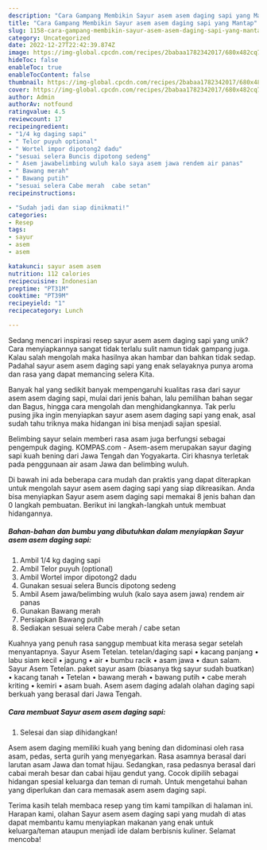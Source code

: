 ```yaml
---
description: "Cara Gampang Membikin Sayur asem asem daging sapi yang Mantap"
title: "Cara Gampang Membikin Sayur asem asem daging sapi yang Mantap"
slug: 1158-cara-gampang-membikin-sayur-asem-asem-daging-sapi-yang-mantap
category: Uncategorized
date: 2022-12-27T22:42:39.874Z
image: https://img-global.cpcdn.com/recipes/2babaa1782342017/680x482cq70/sayur-asem-asem-daging-sapi-foto-resep-utama.jpg
hideToc: false
enableToc: true
enableTocContent: false
thumbnail: https://img-global.cpcdn.com/recipes/2babaa1782342017/680x482cq70/sayur-asem-asem-daging-sapi-foto-resep-utama.jpg
cover: https://img-global.cpcdn.com/recipes/2babaa1782342017/680x482cq70/sayur-asem-asem-daging-sapi-foto-resep-utama.jpg
author: Admin
authorAv: notfound
ratingvalue: 4.5
reviewcount: 17
recipeingredient:
- "1/4 kg daging sapi"
- " Telor puyuh optional"
- " Wortel impor dipotong2 dadu"
- "sesuai selera Buncis dipotong sedeng"
- " Asem jawabelimbing wuluh kalo saya asem jawa rendem air panas"
- " Bawang merah"
- " Bawang putih"
- "sesuai selera Cabe merah  cabe setan"
recipeinstructions:

- "Sudah jadi dan siap dinikmati!"
categories:
- Resep
tags:
- sayur
- asem
- asem

katakunci: sayur asem asem 
nutrition: 112 calories
recipecuisine: Indonesian
preptime: "PT31M"
cooktime: "PT39M"
recipeyield: "1"
recipecategory: Lunch

---
```





Sedang mencari inspirasi resep sayur asem asem daging sapi yang unik? Cara menyiapkannya sangat tidak terlalu sulit namun tidak gampang juga. Kalau salah mengolah maka hasilnya akan hambar dan bahkan tidak sedap. Padahal sayur asem asem daging sapi yang enak selayaknya punya aroma dan rasa yang dapat memancing selera Kita.





Banyak hal yang sedikit banyak mempengaruhi kualitas rasa dari sayur asem asem daging sapi, mulai dari jenis bahan, lalu pemilihan bahan segar dan Bagus, hingga cara mengolah dan menghidangkannya. Tak perlu pusing jika ingin menyiapkan sayur asem asem daging sapi yang enak,      asal sudah tahu triknya maka hidangan ini bisa menjadi sajian spesial.














Belimbing sayur selain memberi rasa asam juga berfungsi sebagai pengempuk daging. KOMPAS.com - Asem-asem merupakan sayur daging sapi kuah bening dari Jawa Tengah dan Yogyakarta. Ciri khasnya terletak pada penggunaan air asam Jawa dan belimbing wuluh.






Di bawah ini ada beberapa cara mudah dan praktis yang dapat diterapkan untuk mengolah sayur asem asem daging sapi yang siap dikreasikan. Anda bisa menyiapkan Sayur asem asem daging sapi memakai 8 jenis bahan dan 0 langkah pembuatan. Berikut ini langkah-langkah untuk membuat hidangannya.

<!--inarticleads1-->

##### Bahan-bahan dan bumbu yang dibutuhkan dalam menyiapkan Sayur asem asem daging sapi:

1. Ambil 1/4 kg daging sapi
1. Ambil  Telor puyuh (optional)
1. Ambil  Wortel impor dipotong2 dadu
1. Gunakan sesuai selera Buncis dipotong sedeng
1. Ambil  Asem jawa/belimbing wuluh (kalo saya asem jawa) rendem air panas
1. Gunakan  Bawang merah
1. Persiapkan  Bawang putih
1. Sediakan sesuai selera Cabe merah / cabe setan


Kuahnya yang penuh rasa sanggup membuat kita merasa segar setelah menyantapnya. Sayur Asem Tetelan. tetelan/daging sapi • kacang panjang • labu siam kecil • jagung • air • bumbu racik • asam jawa • daun salam. Sayur Asem Tetelan. paket sayur asam (biasanya tkg sayur sudah buatkan) • kacang tanah • Tetelan • bawang merah • bawang putih • cabe merah kriting • kemiri • asam buah. Asem asem daging adalah olahan daging sapi berkuah yang berasal dari Jawa Tengah. 

<!--inarticleads2-->

##### Cara membuat Sayur asem asem daging sapi:


1. Selesai dan siap dihidangkan!

Asem asem daging memiliki kuah yang bening dan didominasi oleh rasa asam, pedas, serta gurih yang menyegarkan. Rasa asamnya berasal dari larutan asam Jawa dan tomat hijau. Sedangkan, rasa pedasnya berasal dari cabai merah besar dan cabai hijau gendut yang. Cocok dipilih sebagai hidangan spesial keluarga dan teman di rumah. Untuk mengetahui bahan yang diperlukan dan cara memasak asem asem daging sapi. 

Terima kasih telah membaca resep yang tim kami tampilkan di halaman ini. Harapan kami, olahan Sayur asem asem daging sapi yang mudah di atas dapat membantu kamu menyiapkan makanan yang enak untuk keluarga/teman ataupun menjadi ide dalam berbisnis kuliner. Selamat mencoba!
